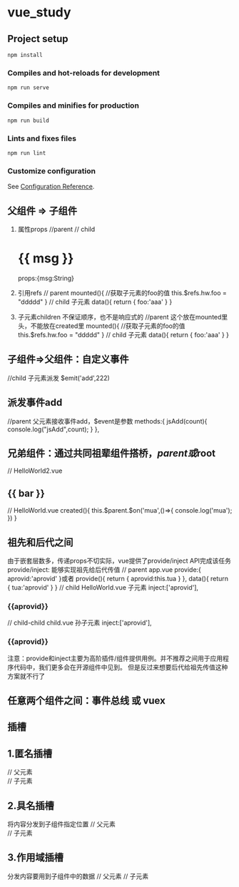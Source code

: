 # vue_study

## Project setup
```
npm install
```

### Compiles and hot-reloads for development
```
npm run serve
```

### Compiles and minifies for production
```
npm run build
```

### Lints and fixes files
```
npm run lint
```

### Customize configuration
See [Configuration Reference](https://cli.vuejs.org/config/).


## 父组件 => 子组件
1. 属性props
    //parent
    <Helloworld msg="Hello Vue" />
    // child
    <h1>{{ msg }}</h1>
    props:{msg:String}
    
2. 引用refs
    // parent
    <Helloworld ref="hw" />
    mounted(){ //获取子元素的foo的值
        this.$refs.hw.foo = "ddddd"
    }
    // child 子元素
    data(){
        return {
            foo:'aaa'
        }
    }

3. 子元素children 不保证顺序，也不是响应式的
    //parent 这个放在mounted里头，不能放在created里
    <Helloworld ref="hw" />
    mounted(){ //获取子元素的foo的值
        this.$refs.hw.foo = "ddddd"
    }
    // child 子元素
    data(){
        return {
            foo:'aaa'
        }
    }

## 子组件=>父组件：自定义事件
//child 子元素派发 $emit('add',222)
<h2  @click="$emit('add',222)">派发事件add</h2>
//parent 父元素接收事件add，$event是参数
<HelloWorld @add='jsAdd($event)' />
methods:{
    jsAdd(count){
      console.log("jsAdd",count);
    }
},

## 兄弟组件：通过共同祖辈组件搭桥，$parent或$root
// HelloWorld2.vue
<h2 @click="$parent.$emit('mua')">{{ bar }}</h2>
// HelloWorld.vue
created(){
    this.$parent.$on('mua',()=>{
        console.log('mua');
    })
}

## 祖先和后代之间
由于嵌套层数多，传递props不切实际，vue提供了provide/inject API完成该任务
provide/inject: 能够实现祖先给后代传值
// parent app.vue
provide:{
    aprovid:'aprovid'
}或者
provide(){
    return {
        aprovid:this.tua
    }
},
data(){
    return {
        tua:'aprovid'
    }
}
// child  HelloWorld.vue 子元素
inject:['aprovid'],
<h3>{{aprovid}}</h3>
// child-child  child.vue 孙子元素
inject:['aprovid'],
<h3>{{aprovid}}</h3>
注意：provide和inject主要为高阶插件/组件提供用例。并不推荐之间用于应用程序代码中，我们更多会在开源组件中见到。
但是反过来想要后代给祖先传值这种方案就不行了

## 任意两个组件之间：事件总线 或 vuex


## 插槽
## 1.匿名插槽
// 父元素
<HelloWorld2>
    <template v-slot:default>匿名插槽<br></template>   
</HelloWorld2>
// 子元素
<slot></slot>

## 2.具名插槽
将内容分发到子组件指定位置
// 父元素
<HelloWorld2>
    <template v-slot:content>具名插槽<br></template>   
</HelloWorld2>
// 子元素
<slot name="content"></slot>

## 3.作用域插槽
分发内容要用到子组件中的数据
// 父元素
<HelloWorld2>
     <!-- <template v-slot:content="slotProps">具名插槽: {{slotProps.bla}}</template> -->
    <template v-slot:content="{bla}">具名插槽: {{bla}}</template>
</HelloWorld2>
// 子元素
<slot name="content" bla="bla~~~~~"></slot>
